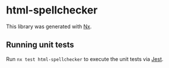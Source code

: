 # html-spellchecker

This library was generated with [Nx](https://nx.dev).

## Running unit tests

Run `nx test html-spellchecker` to execute the unit tests via [Jest](https://jestjs.io).
